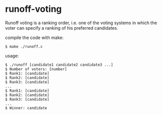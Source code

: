 # runoff-voting
Runoff voting is a ranking order, i.e. one of the voting systems in which the voter can specify a ranking of his preferred candidates.

compile the code with make:
```console
$ make ./runoff.c
```
usage:
```console
$ ./runoff [candidate1 candidate2 candidate3 ...]
$ Number of voters: [number]
$ Rank1: [candidate]
$ Rank2: [candidate]
$ Rank3: [candidate]
...
$ Rank1: [candidate]
$ Rank2: [candidate]
$ Rank3: [candidate]
...
$ Winner: candidate
```
